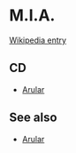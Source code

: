 # M.I.A.

[Wikipedia entry](https://en.wikipedia.org/wiki/M.I.A.)

## CD

- [Arular](Arular.md)

## See also

- [Arular](Arular.md)
